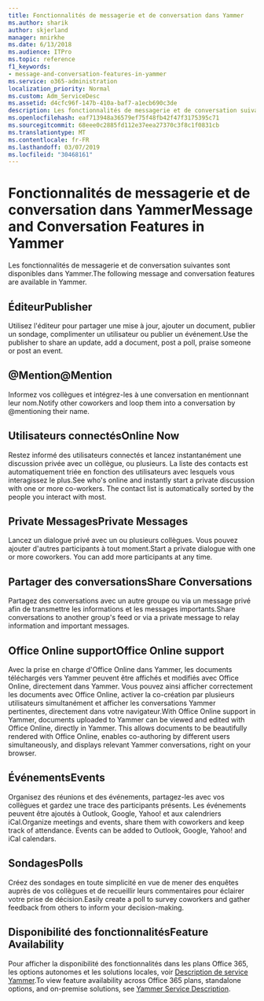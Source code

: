 ```yaml
---
title: Fonctionnalités de messagerie et de conversation dans Yammer
ms.author: sharik
author: skjerland
manager: mnirkhe
ms.date: 6/13/2018
ms.audience: ITPro
ms.topic: reference
f1_keywords:
- message-and-conversation-features-in-yammer
ms.service: o365-administration
localization_priority: Normal
ms.custom: Adm_ServiceDesc
ms.assetid: d4cfc96f-147b-410a-baf7-a1ecb690c3de
description: Les fonctionnalités de messagerie et de conversation suivantes sont disponibles dans Yammer.
ms.openlocfilehash: eaf713948a36579ef75f48fb42f47f3175395c71
ms.sourcegitcommit: 68eee0c2885fd112e37eea27370c3f8c1f0831cb
ms.translationtype: MT
ms.contentlocale: fr-FR
ms.lasthandoff: 03/07/2019
ms.locfileid: "30468161"
---
```

# <a name="message-and-conversation-features-in-yammer"></a><span data-ttu-id="fb1c3-103">Fonctionnalités de messagerie et de conversation dans Yammer</span><span class="sxs-lookup"><span data-stu-id="fb1c3-103">Message and Conversation Features in Yammer</span></span>

<span data-ttu-id="fb1c3-104">Les fonctionnalités de messagerie et de conversation suivantes sont disponibles dans Yammer.</span><span class="sxs-lookup"><span data-stu-id="fb1c3-104">The following message and conversation features are available in Yammer.</span></span>
  
## <a name="publisher"></a><span data-ttu-id="fb1c3-105">Éditeur</span><span class="sxs-lookup"><span data-stu-id="fb1c3-105">Publisher</span></span>
<span data-ttu-id="fb1c3-106"><a name="bkmk_Publisher"> </a></span><span class="sxs-lookup"><span data-stu-id="fb1c3-106"></span></span>

<span data-ttu-id="fb1c3-107">Utilisez l'éditeur pour partager une mise à jour, ajouter un document, publier un sondage, complimenter un utilisateur ou publier un événement.</span><span class="sxs-lookup"><span data-stu-id="fb1c3-107">Use the publisher to share an update, add a document, post a poll, praise someone or post an event.</span></span>
  
## <a name="mention"></a><span data-ttu-id="fb1c3-108">@Mention</span><span class="sxs-lookup"><span data-stu-id="fb1c3-108">@Mention</span></span>
<span data-ttu-id="fb1c3-109"><a name="bkmk_AtMention"> </a></span><span class="sxs-lookup"><span data-stu-id="fb1c3-109"></span></span>

<span data-ttu-id="fb1c3-110">Informez vos collègues et intégrez-les à une conversation en mentionnant leur nom.</span><span class="sxs-lookup"><span data-stu-id="fb1c3-110">Notify other coworkers and loop them into a conversation by @mentioning their name.</span></span>
  
## <a name="online-now"></a><span data-ttu-id="fb1c3-111">Utilisateurs connectés</span><span class="sxs-lookup"><span data-stu-id="fb1c3-111">Online Now</span></span>
<span data-ttu-id="fb1c3-112"><a name="bkmk_OnlineNow"> </a></span><span class="sxs-lookup"><span data-stu-id="fb1c3-112"></span></span>

<span data-ttu-id="fb1c3-p101">Restez informé des utilisateurs connectés et lancez instantanément une discussion privée avec un collègue, ou plusieurs. La liste des contacts est automatiquement triée en fonction des utilisateurs avec lesquels vous interagissez le plus.</span><span class="sxs-lookup"><span data-stu-id="fb1c3-p101">See who's online and instantly start a private discussion with one or more co-workers. The contact list is automatically sorted by the people you interact with most.</span></span>
  
## <a name="private-messages"></a><span data-ttu-id="fb1c3-115">Private Messages</span><span class="sxs-lookup"><span data-stu-id="fb1c3-115">Private Messages</span></span>
<span data-ttu-id="fb1c3-116"><a name="bkmk_PrivateMessages"> </a></span><span class="sxs-lookup"><span data-stu-id="fb1c3-116"></span></span>

<span data-ttu-id="fb1c3-p102">Lancez un dialogue privé avec un ou plusieurs collègues. Vous pouvez ajouter d'autres participants à tout moment.</span><span class="sxs-lookup"><span data-stu-id="fb1c3-p102">Start a private dialogue with one or more coworkers. You can add more participants at any time.</span></span>
  
## <a name="share-conversations"></a><span data-ttu-id="fb1c3-119">Partager des conversations</span><span class="sxs-lookup"><span data-stu-id="fb1c3-119">Share Conversations</span></span>
<span data-ttu-id="fb1c3-120"><a name="bkmk_ShareConversations"> </a></span><span class="sxs-lookup"><span data-stu-id="fb1c3-120"></span></span>

<span data-ttu-id="fb1c3-121">Partagez des conversations avec un autre groupe ou via un message privé afin de transmettre les informations et les messages importants.</span><span class="sxs-lookup"><span data-stu-id="fb1c3-121">Share conversations to another group's feed or via a private message to relay information and important messages.</span></span>
  
## <a name="office-online-support"></a><span data-ttu-id="fb1c3-122">Office Online support</span><span class="sxs-lookup"><span data-stu-id="fb1c3-122">Office Online support</span></span>
<span data-ttu-id="fb1c3-123"><a name="bkmk_ShareConversations"> </a></span><span class="sxs-lookup"><span data-stu-id="fb1c3-123"></span></span>

<span data-ttu-id="fb1c3-p103">Avec la prise en charge d'Office Online dans Yammer, les documents téléchargés vers Yammer peuvent être affichés et modifiés avec Office Online, directement dans Yammer. Vous pouvez ainsi afficher correctement les documents avec Office Online, activer la co-création par plusieurs utilisateurs simultanément et afficher les conversations Yammer pertinentes, directement dans votre navigateur.</span><span class="sxs-lookup"><span data-stu-id="fb1c3-p103">With Office Online support in Yammer, documents uploaded to Yammer can be viewed and edited with Office Online, directly in Yammer. This allows documents to be beautifully rendered with Office Online, enables co-authoring by different users simultaneously, and displays relevant Yammer conversations, right on your browser.</span></span>
  
## <a name="events"></a><span data-ttu-id="fb1c3-126">Événements</span><span class="sxs-lookup"><span data-stu-id="fb1c3-126">Events</span></span>
<span data-ttu-id="fb1c3-127"><a name="bkmk_Events"> </a></span><span class="sxs-lookup"><span data-stu-id="fb1c3-127"></span></span>

<span data-ttu-id="fb1c3-p104">Organisez des réunions et des événements, partagez-les avec vos collègues et gardez une trace des participants présents. Les événements peuvent être ajoutés à Outlook, Google, Yahoo! et aux calendriers iCal.</span><span class="sxs-lookup"><span data-stu-id="fb1c3-p104">Organize meetings and events, share them with coworkers and keep track of attendance. Events can be added to Outlook, Google, Yahoo! and iCal calendars.</span></span>
  
## <a name="polls"></a><span data-ttu-id="fb1c3-131">Sondages</span><span class="sxs-lookup"><span data-stu-id="fb1c3-131">Polls</span></span>
<span data-ttu-id="fb1c3-132"><a name="bkmk_Polls"> </a></span><span class="sxs-lookup"><span data-stu-id="fb1c3-132"></span></span>

<span data-ttu-id="fb1c3-133">Créez des sondages en toute simplicité en vue de mener des enquêtes auprès de vos collègues et de recueillir leurs commentaires pour éclairer votre prise de décision.</span><span class="sxs-lookup"><span data-stu-id="fb1c3-133">Easily create a poll to survey coworkers and gather feedback from others to inform your decision-making.</span></span>
  
## <a name="feature-availability"></a><span data-ttu-id="fb1c3-134">Disponibilité des fonctionnalités</span><span class="sxs-lookup"><span data-stu-id="fb1c3-134">Feature Availability</span></span>
<span data-ttu-id="fb1c3-135"><a name="bkmk_Polls"> </a></span><span class="sxs-lookup"><span data-stu-id="fb1c3-135"></span></span>

<span data-ttu-id="fb1c3-136">Pour afficher la disponibilité des fonctionnalités dans les plans Office 365, les options autonomes et les solutions locales, voir [Description de service Yammer](yammer-service-description.md).</span><span class="sxs-lookup"><span data-stu-id="fb1c3-136">To view feature availability across Office 365 plans, standalone options, and on-premise solutions, see [Yammer Service Description](yammer-service-description.md).</span></span>
  

